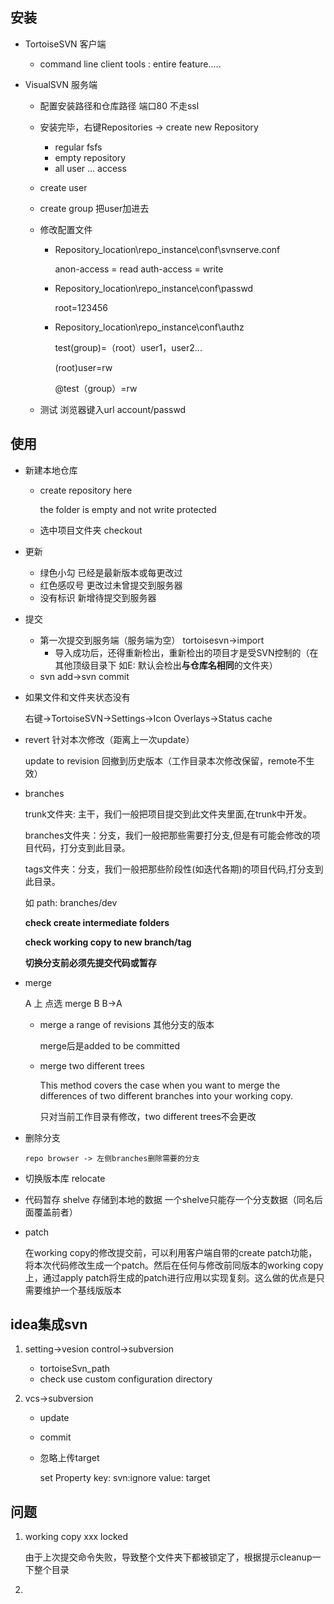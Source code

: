 ## 安装

* TortoiseSVN 客户端

  * command line client tools : entire feature.....

* VisualSVN 服务端

  * 配置安装路径和仓库路径 端口80 不走ssl
  * 安装完毕，右键Repositories -> create new Repository
    * regular fsfs
    * empty repository
    * all user ... access

  * create user

  * create group 把user加进去

  * 修改配置文件 

    * Repository_location\repo_instance\conf\svnserve.conf 

      anon-access = read
       auth-access = write

    * Repository_location\repo_instance\conf\passwd

      root=123456

    * Repository_location\repo_instance\conf\authz

      test(group)=（root）user1，user2...

      (root)user=rw

      @test（group）=rw

  * 测试 浏览器键入url account/passwd

## 使用

* 新建本地仓库

  * create repository here

    the folder is empty and not write protected

  * 选中项目文件夹 checkout 

* 更新

  * 绿色小勾 已经是最新版本或每更改过
  * 红色感叹号 更改过未曾提交到服务器
  * 没有标识 新增待提交到服务器

* 提交

  * 第一次提交到服务端（服务端为空） tortoisesvn->import
    * 导入成功后，还得重新检出，重新检出的项目才是受SVN控制的（在其他顶级目录下 如E: 默认会检出**与仓库名相同**的文件夹）
  * svn add->svn commit

* 如果文件和文件夹状态没有

  右键->TortoiseSVN->Settings->Icon Overlays->Status cache

* revert 针对本次修改（距离上一次update）

  update to revision 回撤到历史版本（工作目录本次修改保留，remote不生效）

* branches

  trunk文件夹: 主干，我们一般把项目提交到此文件夹里面,在trunk中开发。

  branches文件夹：分支，我们一般把那些需要打分支,但是有可能会修改的项目代码，打分支到此目录。

  tags文件夹：分支，我们一般把那些阶段性(如迭代各期)的项目代码,打分支到此目录。

  如 path: branches/dev

  **check create intermediate folders**

  **check working copy to new branch/tag**

  **切换分支前必须先提交代码或暂存**

* merge

  A 上 点选 merge B  B->A

  * merge a range of revisions 其他分支的版本

    merge后是added to be committed

  * merge two different trees

     This method covers the case when you want to merge the differences of two different branches into your working copy.

    只对当前工作目录有修改，two different trees不会更改

* 删除分支

  ```
  repo browser -> 左侧branches删除需要的分支
  ```

* 切换版本库 relocate

* 代码暂存 shelve 存储到本地的数据  一个shelve只能存一个分支数据（同名后面覆盖前者）

* patch 

  在working copy的修改提交前，可以利用客户端自带的create patch功能，将本次代码修改生成一个patch。然后在任何与修改前同版本的working copy上，通过apply patch将生成的patch进行应用以实现复刻。这么做的优点是只需要维护一个基线版版本


## idea集成svn

1. setting->vesion control->subversion  

   * tortoiseSvn_path
   * check use  custom configuration directory

2. vcs->subversion

   * update

   * commit

   * 忽略上传target

     set Property  key:  svn:ignore  value: target

## 问题

1. working copy xxx locked

   由于上次提交命令失败，导致整个文件夹下都被锁定了，根据提示cleanup一下整个目录

2. 